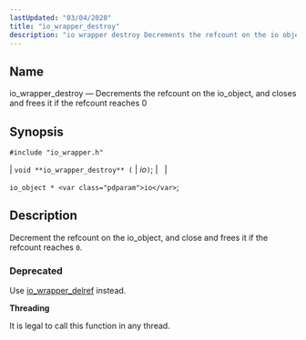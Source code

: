 ```yaml
---
lastUpdated: "03/04/2020"
title: "io_wrapper_destroy"
description: "io wrapper destroy Decrements the refcount on the io object and closes and frees it if the refcount reaches 0 void io wrapper destroy io io object io Decrement the refcount on the io object and close and frees it if the refcount reaches 0 Use io wrapper delref instead..."
---
```


<a name="apis.io_wrapper_destroy"></a> 
## Name

io_wrapper_destroy — Decrements the refcount on the io_object, and closes and frees it if the refcount reaches 0

## Synopsis

`#include "io_wrapper.h"`

| `void **io_wrapper_destroy** (` | <var class="pdparam">io</var>`)`; |   |

`io_object * <var class="pdparam">io</var>`;<a name="idp53633776"></a> 
## Description

Decrement the refcount on the io_object, and close and frees it if the refcount reaches `0`.

### Deprecated

Use [io_wrapper_delref](/momentum/3/3-api/apis-io-wrapper-delref) instead.

**<a name="idp53637568"></a> Threading**

It is legal to call this function in any thread.